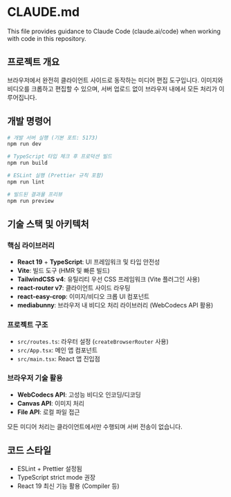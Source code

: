 # CLAUDE.md

This file provides guidance to Claude Code (claude.ai/code) when working with code in this repository.

## 프로젝트 개요

브라우저에서 완전히 클라이언트 사이드로 동작하는 미디어 편집 도구입니다. 이미지와 비디오를 크롭하고 편집할 수 있으며, 서버 업로드 없이 브라우저 내에서 모든 처리가 이루어집니다.

## 개발 명령어

```bash
# 개발 서버 실행 (기본 포트: 5173)
npm run dev

# TypeScript 타입 체크 후 프로덕션 빌드
npm run build

# ESLint 실행 (Prettier 규칙 포함)
npm run lint

# 빌드된 결과물 프리뷰
npm run preview
```

## 기술 스택 및 아키텍처

### 핵심 라이브러리
- **React 19** + **TypeScript**: UI 프레임워크 및 타입 안전성
- **Vite**: 빌드 도구 (HMR 및 빠른 빌드)
- **TailwindCSS v4**: 유틸리티 우선 CSS 프레임워크 (Vite 플러그인 사용)
- **react-router v7**: 클라이언트 사이드 라우팅
- **react-easy-crop**: 이미지/비디오 크롭 UI 컴포넌트
- **mediabunny**: 브라우저 내 비디오 처리 라이브러리 (WebCodecs API 활용)

### 프로젝트 구조
- `src/routes.ts`: 라우터 설정 (`createBrowserRouter` 사용)
- `src/App.tsx`: 메인 앱 컴포넌트
- `src/main.tsx`: React 앱 진입점

### 브라우저 기술 활용
- **WebCodecs API**: 고성능 비디오 인코딩/디코딩
- **Canvas API**: 이미지 처리
- **File API**: 로컬 파일 접근

모든 미디어 처리는 클라이언트에서만 수행되며 서버 전송이 없습니다.

## 코드 스타일
- ESLint + Prettier 설정됨
- TypeScript strict mode 권장
- React 19 최신 기능 활용 (Compiler 등)
